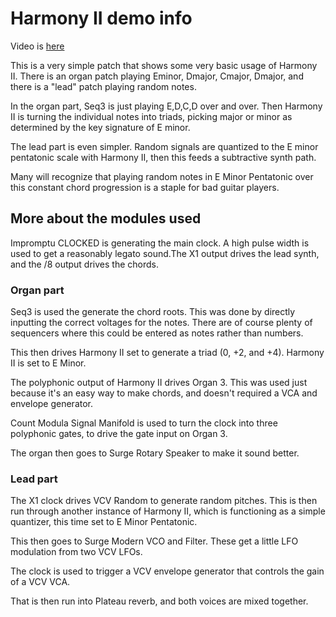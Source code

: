 
# Harmony II demo info

Video is [here](https://www.youtube.com/watch?v=aGEKo4fNvO4)

This is a very simple patch that shows some very basic usage of Harmony II. There is an organ patch playing Eminor, Dmajor, Cmajor, Dmajor, and there is a "lead" patch playing random notes.

In the organ part, Seq3 is just playing E,D,C,D over and over. Then Harmony II is turning the individual notes into triads, picking major or minor as determined by the key signature of E minor.

The lead part is even simpler. Random signals are quantized to the E minor pentatonic scale with Harmony II, then this feeds a subtractive synth path.

Many will recognize that playing random notes in E Minor Pentatonic over this constant chord progression is a staple for bad guitar players.

## More about the modules used

Impromptu CLOCKED is generating the main clock. A high pulse width is used to get a reasonably legato sound.The X1 output drives the lead synth, and the /8 output drives the chords.

### Organ part

Seq3 is used the generate the chord roots. This was done by directly inputting the correct voltages for the notes. There are of course plenty of sequencers where this could be entered as notes rather than numbers.

This then drives Harmony II set to generate a triad (0, +2, and +4). Harmony II is set to E Minor.

The polyphonic output of Harmony II drives Organ 3. This was used just because it's an easy way to make chords, and doesn't required a VCA and envelope generator.

Count Modula Signal Manifold is used to turn the clock into three polyphonic gates, to drive the gate input on Organ 3.

The organ then goes to Surge Rotary Speaker to make it sound better.

### Lead part

The X1 clock drives VCV Random to generate random pitches. This is then run through another instance of Harmony II, which is functioning as a simple quantizer, this time set to E Minor Pentatonic.

This then goes to Surge Modern VCO and Filter. These get a little LFO modulation from two VCV LFOs.

The clock is used to trigger a VCV envelope generator that controls the gain of a VCV VCA.

That is then run into Plateau reverb, and both voices are mixed together.

